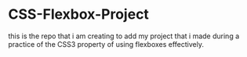 # CSS-Flexbox-Project
this is the repo that i am creating to add my project that i made during a practice of the CSS3 property of using flexboxes effectively.
